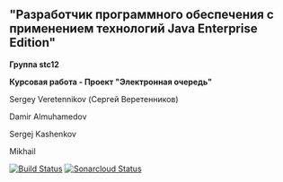 ## "Разработчик программного обеспечения с применением технологий Java Enterprise Edition"

**Группа stc12**

**Курсовая работа - Проект "Электронная очередь"**

Sergey Veretennikov (Сергей Веретенников)

Damir Almuhamedov

Sergej Kashenkov

Mikhail


[![Build Status](https://travis-ci.org/Sergey-Veretennikov/Innopolis-Java-stc12-LaboratoryWork.svg?branch=develop)](https://travis-ci.org/Sergey-Veretennikov/Innopolis-Java-stc12-LaboratoryWork)
[![Sonarcloud Status](https://sonarcloud.io/api/project_badges/measure?project=stc12-LaboratoryWork%3Adevelop&metric=alert_status)](https://sonarcloud.io/organizations/sergey-veretennikov-github/projects)
